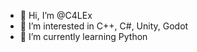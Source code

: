 - 👋 Hi, I’m @C4LEx
- 👀 I’m interested in C++, C#, Unity, Godot
- 🌱 I’m currently learning Python


<!---
C4LEx/C4LEx is a ✨ special ✨ repository because its `README.md` (this file) appears on your GitHub profile.
You can click the Preview link to take a look at your changes.
--->
